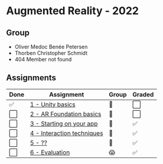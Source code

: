 # Augmented Reality - 2022

## Group
* Oliver Medoc Benée Petersen
* Thorben Christopher Schmidt
* 404 Member not found

<!-- [TODO: cool image of group members - only if you like] -->

## Assignments
<!-- Change ⬜ to ✅ when you have completed the assignment -->

| Done | Assignment                          | Group      | Graded   |
|------|-------------------------------------|------------|----------|
| ✅ | [1 - Unity basics](Assignments/assignment_1.md)    |    👥   | ⬜️ |
| ⬜️ | [2 - AR Foundation basics](Assignments/assignment_2.md)    |    👥   | ⬜️ | 
| ⬜️ | [3 - Starting on your app](Assignments/assignment_3.md)    |    👥   | ✅   |
| ⬜️ | [4 - Interaction techniques](Assignments/assignment_4.md) |    👥   |  ✅  |
| ⬜️ | [5 - ??](Assignments/assignment_5.md)    |    👥   |  ✅  | 
| ⬜️ | [6 - Evaluation](Assignments/assignment_6.md) | 😱 |  ✅  |

